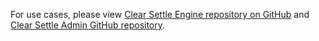 For use cases, please view [Clear Settle Engine repository on GitHub](https://github.com/tim-br/clear_settle_engine) and [Clear Settle Admin GitHub repository](https://github.com/tim-br/clear_settle_admin).